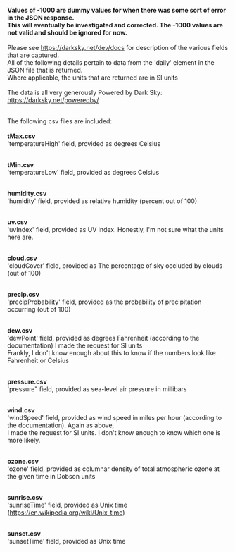 <b>Values of -1000 are dummy values for when there was some sort of error in the JSON response.<br>
This will eventually be investigated and corrected. The -1000 values are not valid and should be ignored for now.</b><br><br>
Please see https://darksky.net/dev/docs for description of the various fields that are captured.<br>
All of the following details pertain to data from the 'daily' element in the JSON file that is returned.<br>
Where applicable, the units that are returned are in SI units<br><br>
The data is all very generously Powered by Dark Sky: https://darksky.net/poweredby/<br><br>

The following csv files are included:<br><br>
<b>tMax.csv<br></b>
'temperatureHigh' field, provided as degrees Celsius<br><br>

<b>tMin.csv<br></b>
'temperatureLow' field, provided as degrees Celsius<br><br>

<b>humidity.csv<br></b>
'humidity' field, provided as relative humidity (percent out of 100)<br><br>

<b>uv.csv<br></b>
'uvIndex' field, provided as UV index. Honestly, I'm not sure what the units here are.<br><br>

<b>cloud.csv<br></b>
'cloudCover' field, provided as The percentage of sky occluded by clouds (out of 100)<br><br>

<b>precip.csv<br></b>
'precipProbability' field, provided as the probability of precipitation occurring (out of 100)<br><br>

<b>dew.csv<br></b>
'dewPoint' field, provided as degrees Fahrenheit (according to the documentation) I made the request for SI units<br>
Frankly, I don't know enough about this to know if the numbers look like Fahrenheit or Celsius<br><br>

<b>pressure.csv<br></b>
'pressure" field, provided as sea-level air pressure in millibars<br><br>

<b>wind.csv</b><br>
'windSpeed' field, provided as wind speed in miles per hour (according to the documentation). Again as above,<br>
I made the request for SI units. I don't know enough to know which one is more likely.<br><br>

<b>ozone.csv<br></b>
'ozone' field, provided as columnar density of total atmospheric ozone at the given time in Dobson units<br><br>

<b>sunrise.csv</b><br>
'sunriseTime' field, provided as Unix time (https://en.wikipedia.org/wiki/Unix_time)<br><br>

<b>sunset.csv</b><br>
'sunsetTime' field, provided as Unix time<br><br>
